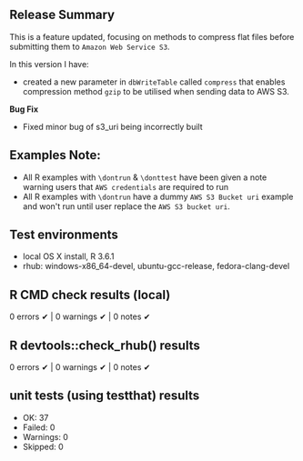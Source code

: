 ## Release Summary
This is a feature updated, focusing on methods to compress flat files before submitting them to `Amazon Web Service S3`. 

In this version I have:
* created a new parameter in `dbWriteTable` called `compress` that enables compression method `gzip` to be utilised when sending data to AWS S3.

**Bug Fix**
* Fixed minor bug of s3_uri being incorrectly built
## Examples Note:
* All R examples with `\dontrun` & `\donttest` have been given a note warning users that `AWS credentials` are required to run
* All R examples with `\dontrun` have a dummy `AWS S3 Bucket uri` example and won't run until user replace the `AWS S3 bucket uri`.

## Test environments
* local OS X install, R 3.6.1
* rhub: windows-x86_64-devel, ubuntu-gcc-release, fedora-clang-devel

## R CMD check results (local)
0 errors ✔ | 0 warnings ✔ | 0 notes ✔

## R devtools::check_rhub() results
0 errors ✔ | 0 warnings ✔ | 0 notes ✔

## unit tests (using testthat) results
* OK:       37
* Failed:   0
* Warnings: 0
* Skipped:  0